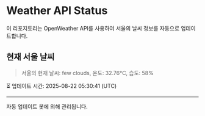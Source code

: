 
# Weather API Status

이 리포지토리는 OpenWeather API를 사용하여 서울의 날씨 정보를 자동으로 업데이트합니다.

## 현재 서울 날씨
> 서울의 현재 날씨: few clouds, 온도: 32.76°C, 습도: 58%

⏳ 업데이트 시간: 2025-08-22 05:30:41 (UTC)

---
자동 업데이트 봇에 의해 관리됩니다.
